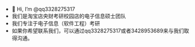 - 👋 Hi, I’m @qq3328275317
- 我们是淘宝店央财考研校园店的电子信息硕士团队
- 我们专注于电子信息（软件工程）考研
- 如果你希望联系我们，可以通过qq3328275317或者3428953689来与我们取得沟通。


<!---
qq3328275317/qq3328275317 is a ✨ special ✨ repository because its `README.md` (this file) appears on your GitHub profile.
You can click the Preview link to take a look at your changes.
--->
